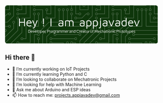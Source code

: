 ![Header](header.png)

## Hi there 👋

- 🔭 I’m currently working on IoT Projects
- 🌱 I’m currently learning Python and C
- 👯 I’m looking to collaborate on Mechatronic Projects
- 🤔 I’m looking for help with Machine Learning
- 💬 Ask me about Arduino and ESP ideas
- 📫 How to reach me: projects.appjavadev@gmail.com

